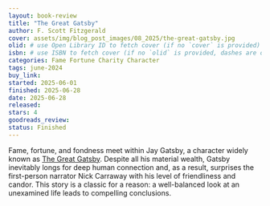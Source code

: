 ```yaml
---
layout: book-review
title: "The Great Gatsby"
author: F. Scott Fitzgerald
cover: assets/img/blog_post_images/08_2025/the-great-gatsby.jpg
olid: # use Open Library ID to fetch cover (if no `cover` is provided)
isbn: # use ISBN to fetch cover (if no `olid` is provided, dashes are optional)
categories: Fame Fortune Charity Character
tags: june-2024
buy_link:
started: 2025-06-01
finished: 2025-06-28
date: 2025-06-28
released: 
stars: 4
goodreads_review: 
status: Finished
---
```


Fame, fortune, and fondness meet within Jay Gatsby, a character widely known as [The Great Gatsby](https://en.wikipedia.org/wiki/The_Great_Gatsby). Despite all his material wealth, Gatsby inevitably longs for deep human connection and, as a result, surprises the first-person narrator Nick Carraway with his level of friendliness and candor. This story is a classic for a reason: a well-balanced look at an unexamined life leads to compelling conclusions.